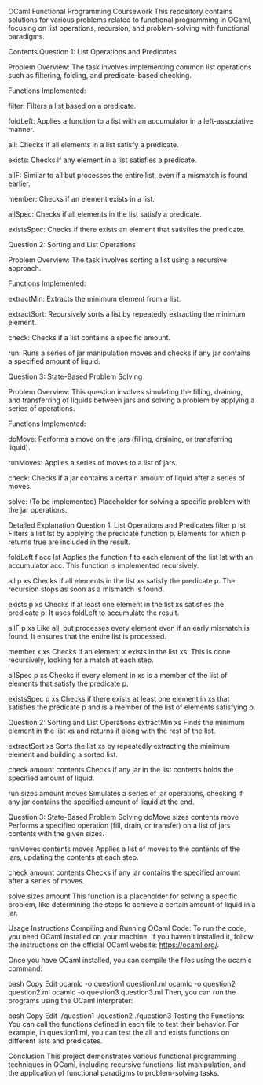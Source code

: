 OCaml Functional Programming Coursework
This repository contains solutions for various problems related to functional programming in OCaml, focusing on list operations, recursion, and problem-solving with functional paradigms.

Contents
Question 1: List Operations and Predicates

Problem Overview: The task involves implementing common list operations such as filtering, folding, and predicate-based checking.

Functions Implemented:

filter: Filters a list based on a predicate.

foldLeft: Applies a function to a list with an accumulator in a left-associative manner.

all: Checks if all elements in a list satisfy a predicate.

exists: Checks if any element in a list satisfies a predicate.

allF: Similar to all but processes the entire list, even if a mismatch is found earlier.

member: Checks if an element exists in a list.

allSpec: Checks if all elements in the list satisfy a predicate.

existsSpec: Checks if there exists an element that satisfies the predicate.

Question 2: Sorting and List Operations

Problem Overview: The task involves sorting a list using a recursive approach.

Functions Implemented:

extractMin: Extracts the minimum element from a list.

extractSort: Recursively sorts a list by repeatedly extracting the minimum element.

check: Checks if a list contains a specific amount.

run: Runs a series of jar manipulation moves and checks if any jar contains a specified amount of liquid.

Question 3: State-Based Problem Solving

Problem Overview: This question involves simulating the filling, draining, and transferring of liquids between jars and solving a problem by applying a series of operations.

Functions Implemented:

doMove: Performs a move on the jars (filling, draining, or transferring liquid).

runMoves: Applies a series of moves to a list of jars.

check: Checks if a jar contains a certain amount of liquid after a series of moves.

solve: (To be implemented) Placeholder for solving a specific problem with the jar operations.

Detailed Explanation
Question 1: List Operations and Predicates
filter p lst
Filters a list lst by applying the predicate function p. Elements for which p returns true are included in the result.

foldLeft f acc lst
Applies the function f to each element of the list lst with an accumulator acc. This function is implemented recursively.

all p xs
Checks if all elements in the list xs satisfy the predicate p. The recursion stops as soon as a mismatch is found.

exists p xs
Checks if at least one element in the list xs satisfies the predicate p. It uses foldLeft to accumulate the result.

allF p xs
Like all, but processes every element even if an early mismatch is found. It ensures that the entire list is processed.

member x xs
Checks if an element x exists in the list xs. This is done recursively, looking for a match at each step.

allSpec p xs
Checks if every element in xs is a member of the list of elements that satisfy the predicate p.

existsSpec p xs
Checks if there exists at least one element in xs that satisfies the predicate p and is a member of the list of elements satisfying p.

Question 2: Sorting and List Operations
extractMin xs
Finds the minimum element in the list xs and returns it along with the rest of the list.

extractSort xs
Sorts the list xs by repeatedly extracting the minimum element and building a sorted list.

check amount contents
Checks if any jar in the list contents holds the specified amount of liquid.

run sizes amount moves
Simulates a series of jar operations, checking if any jar contains the specified amount of liquid at the end.

Question 3: State-Based Problem Solving
doMove sizes contents move
Performs a specified operation (fill, drain, or transfer) on a list of jars contents with the given sizes.

runMoves contents moves
Applies a list of moves to the contents of the jars, updating the contents at each step.

check amount contents
Checks if any jar contains the specified amount after a series of moves.

solve sizes amount
This function is a placeholder for solving a specific problem, like determining the steps to achieve a certain amount of liquid in a jar.

Usage Instructions
Compiling and Running OCaml Code:
To run the code, you need OCaml installed on your machine. If you haven't installed it, follow the instructions on the official OCaml website: https://ocaml.org/.

Once you have OCaml installed, you can compile the files using the ocamlc command:

bash
Copy
Edit
ocamlc -o question1 question1.ml
ocamlc -o question2 question2.ml
ocamlc -o question3 question3.ml
Then, you can run the programs using the OCaml interpreter:

bash
Copy
Edit
./question1
./question2
./question3
Testing the Functions:
You can call the functions defined in each file to test their behavior. For example, in question1.ml, you can test the all and exists functions on different lists and predicates.

Conclusion
This project demonstrates various functional programming techniques in OCaml, including recursive functions, list manipulation, and the application of functional paradigms to problem-solving tasks.
